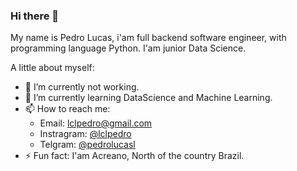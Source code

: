 ### Hi there 👋

My name is Pedro Lucas, i'am full backend software engineer, with programming language Python.
I'am junior Data Science. 

A little about myself: 
- 🔭 I’m currently not working. 
- 🌱 I’m currently learning DataScience and Machine Learning.
- 📫 How to reach me:
  - Email: lclpedro@gmail.com
  - Instragram: [@lclpedro](https://instagram.com/lclpedro)
  - Telgram: [@pedrolucasl](https://t.me/pedrolucasl)
- ⚡ Fun fact: I'am Acreano, North of the country Brazil.
